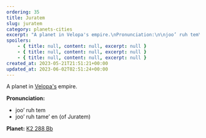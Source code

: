 ```yaml
---
ordering: 35
title: Juratem
slug: juratem
category: planets-cities
excerpt: "A planet in Velopa's empire.\nPronunciation:\n\njoo’ ruh tem\njoo’ ruh tame’ en (of Juratem)\n\nPlanet:\nK2..."
spoilers:
    - { title: null, content: null, excerpt: null }
    - { title: null, content: null, excerpt: null }
    - { title: null, content: null, excerpt: null }
created_at: 2023-05-21T21:51:21+00:00
updated_at: 2023-06-02T02:51:24+00:00
---
```

A planet in [Velopa's](/category/planets-cities/velopa) empire.

**Pronunciation:**
- joo’ ruh tem
- joo’ ruh tame’ en (of Juratem)

**Planet:**
[K2 288 Bb](https://en.wikipedia.org/wiki/K2-288Bb)